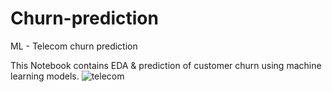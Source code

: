 # Churn-prediction
ML - Telecom churn prediction 

This Notebook contains EDA & prediction of customer churn using machine learning models.
![telecom](https://user-images.githubusercontent.com/46570219/86383697-e2898100-bc96-11ea-986d-e886fa367068.jpg)
